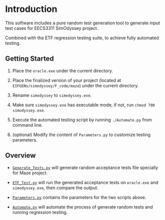 # Introduction

This software includes a pure random test generation tool to generate input test
cases for EECS3311 SimOdyssey project.

Combined with the ETF regression testing suite, to achieve fully automated testing.

## Getting Started

1. Place the `oracle.exe` under the current directory.

2. Place the finalized version of your project (located at `EIFGENs/simodyssey/F_code/maze`) under the current directory.

3. Rename `simodyssey` to `simodyssey.exe`.

4. Make sure `simodyssey.exe` has executable mode, if not, run `chmod 700 simodyssey.exe`.

5. Execute the automated testing script by running `./Automate.py` from command line.

6. (optional) Modify the content of `Parameters.py` to customize testing parameters.

## Overview

* [`Generate_Tests.py`](./src/Generate_Tests.py) will generate random acceptance tests file specially for Maze project.

* [`ETF_Test.py`](./src/ETF_Test.py) will run the generated acceptance tests on `oracle.exe` and `simodyssey.exe`, then compare the output.

* [`Parameters.py`](./Parameters.py) contains the parameters for the two scripts above.

* [`Automate.py`](./Automate.py) will automate the process of generate random tests and running regression testing.
